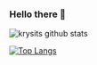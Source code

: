 ### Hello there 👋

<!--
**semazurek/semazurek** is a ✨ _special_ ✨ repository because its `README.md` (this file) appears on your GitHub profile.

Here are some ideas to get you started:

- 🔭 I’m currently working on ...
- 🌱 I’m currently learning ...
- 👯 I’m looking to collaborate on ...
- 🤔 I’m looking for help with ...
- 💬 Ask me about ...
- 📫 How to reach me: ...
- 😄 Pronouns: ...
- ⚡ Fun fact: ...
-->
![krysits github stats](https://github-readme-stats.vercel.app/api?username=semazurek&count_private=true&show_icons=true&hide_border=true&theme=radical) 

[![Top Langs](https://github-readme-stats.vercel.app/api/top-langs/?username=semazurek&hide_border=true&theme=radical&layout=compact)](https://github.com/semazurek)

